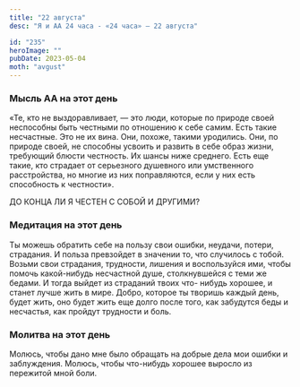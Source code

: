 ```yaml
---
title: "22 августа"
desc: "Я и АА 24 часа - «24 часа» — 22 августа"

id: "235"
heroImage: ""
pubDate: 2023-05-04
moth: "avgust"
---
```


### Мысль АА на этот день

«Те, кто не выздоравливает, — это люди, которые по природе своей неспособны
быть честными по отношению к себе самим. Есть такие несчастные. Это не их
вина. Они, похоже, такими уродились. Они, по природе своей, не способны
усвоить и развить в себе образ жизни, требующий блюсти честность. Их шансы
ниже среднего. Есть еще такие, кто страдает от серьезного душевного или
умственного расстройства, но многие из них поправляются, если у них есть
способность к честности».

ДО КОНЦА ЛИ Я ЧЕСТЕН С СОБОЙ И ДРУГИМИ?

### Медитация на этот день

Ты можешь обратить себе на пользу свои ошибки, неудачи, потери, страдания. И
польза превзойдет в значении то, что случилось с тобой. Возьми свои страдания,
трудности, лишения и воспользуйся ими, чтобы помочь какой-нибудь несчастной
душе, столкнувшейся с теми же бедами. И тогда выйдет из страданий твоих что-
нибудь хорошее, и станет лучше жить в мире. Добро, которое ты творишь каждый
день, будет жить, оно будет жить еще долго после того, как забудутся беды и
несчастья, как пройдут трудности и боль.

### Молитва на этот день

Молюсь, чтобы дано мне было обращать на добрые дела мои ошибки и заблуждения.
Молюсь, чтобы что-нибудь хорошее выросло из пережитой мной боли.
